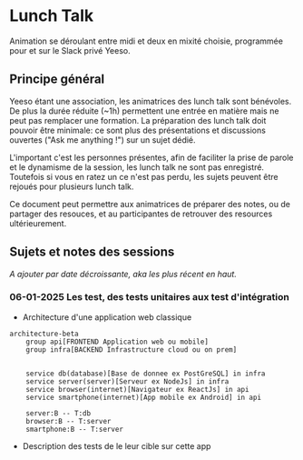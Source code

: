 # Lunch Talk

Animation se déroulant entre midi et deux en mixité choisie, programmée pour et sur le Slack privé Yeeso.

## Principe général

Yeeso étant une association, les animatrices des lunch talk sont bénévoles. De plus la durée réduite (~1h) permettent une entrée en matière mais ne peut pas remplacer une formation.
La préparation des lunch talk doit pouvoir être minimale: ce sont plus des présentations et discussions ouvertes ("Ask me anything !") sur un sujet dédié.

L'important c'est les personnes présentes, afin de faciliter la prise de parole et le dynamisme de la session, les lunch talk ne sont pas enregistré. Toutefois si vous en ratez un ce n'est pas perdu, les sujets peuvent être rejoués pour plusieurs lunch talk.

Ce document peut permettre aux animatrices de préparer des notes, ou de partager des resouces, et au participantes de retrouver des resources ultérieurement.

## Sujets et notes des sessions

_A ajouter par date décroissante, aka les plus récent en haut._

### 06-01-2025 Les test, des tests unitaires aux test d'intégration

- Architecture d'une application web classique

```mermaid
architecture-beta
    group api[FRONTEND Application web ou mobile]
    group infra[BACKEND Infrastructure cloud ou on prem]


    service db(database)[Base de donnee ex PostGreSQL] in infra
    service server(server)[Serveur ex NodeJs] in infra
    service browser(internet)[Navigateur ex ReactJs] in api
    service smartphone(internet)[App mobile ex Android] in api

    server:B -- T:db
    browser:B -- T:server
    smartphone:B -- T:server
```


- Description des tests de le leur cible sur cette app